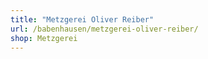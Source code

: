 ```yaml
---
title: "Metzgerei Oliver Reiber"
url: /babenhausen/metzgerei-oliver-reiber/
shop: Metzgerei
---
```

